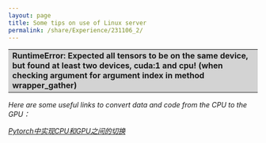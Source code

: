 ```yaml
---
layout: page
title: Some tips on use of Linux server
permalink: /share/Experience/231106_2/
---
```



<table><tr><td bgcolor=lightgray><strong>RuntimeError: Expected all tensors to be on the same device, but found at least two devices, cuda:1 and cpu! (when checking argument for argument index in method wrapper_gather)</strong></td></tr></table>

<em>Here are some useful links to convert data and code from the CPU to the GPU：</em>

<em><a href="https://blog.csdn.net/mxh3600/article/details/124460988" title="">Pytorch中实现CPU和GPU之间的切换</a> </em>
